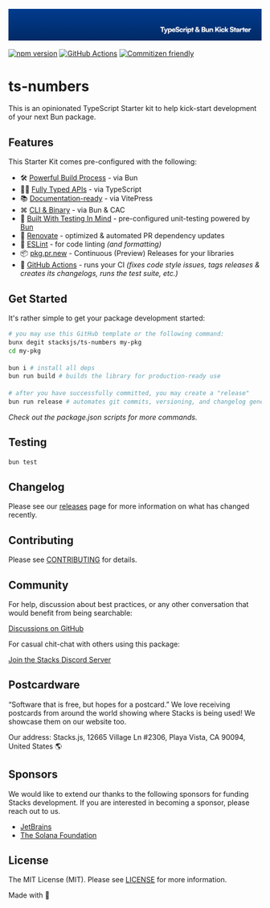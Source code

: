 <p align="center"><img src=".github/art/cover.jpg" alt="Social Card of this repo"></p>

[![npm version][npm-version-src]][npm-version-href]
[![GitHub Actions][github-actions-src]][github-actions-href]
[![Commitizen friendly](https://img.shields.io/badge/commitizen-friendly-brightgreen.svg)](http://commitizen.github.io/cz-cli/)
<!-- [![npm downloads][npm-downloads-src]][npm-downloads-href] -->
<!-- [![Codecov][codecov-src]][codecov-href] -->

# ts-numbers

This is an opinionated TypeScript Starter kit to help kick-start development of your next Bun package.

## Features

This Starter Kit comes pre-configured with the following:

- 🛠️ [Powerful Build Process](https://github.com/oven-sh/bun) - via Bun
- 💪🏽 [Fully Typed APIs](https://www.typescriptlang.org/) - via TypeScript
- 📚 [Documentation-ready](https://vitepress.dev/) - via VitePress
- ⌘ [CLI & Binary](https://www.npmjs.com/package/bunx) - via Bun & CAC
- 🧪 [Built With Testing In Mind](https://bun.sh/docs/cli/test) - pre-configured unit-testing powered by [Bun](https://bun.sh/docs/cli/test)
- 🤖 [Renovate](https://renovatebot.com/) - optimized & automated PR dependency updates
- 🎨 [ESLint](https://eslint.org/) - for code linting _(and formatting)_
- 📦️ [pkg.pr.new](https://pkg.pr.new) - Continuous (Preview) Releases for your libraries
- 🐙 [GitHub Actions](https://github.com/features/actions) - runs your CI _(fixes code style issues, tags releases & creates its changelogs, runs the test suite, etc.)_

## Get Started

It's rather simple to get your package development started:

```bash
# you may use this GitHub template or the following command:
bunx degit stacksjs/ts-numbers my-pkg
cd my-pkg

bun i # install all deps
bun run build # builds the library for production-ready use

# after you have successfully committed, you may create a "release"
bun run release # automates git commits, versioning, and changelog generations
```

_Check out the package.json scripts for more commands._

## Testing

```bash
bun test
```

## Changelog

Please see our [releases](https://github.com/stackjs/ts-numbers/releases) page for more information on what has changed recently.

## Contributing

Please see [CONTRIBUTING](.github/CONTRIBUTING.md) for details.

## Community

For help, discussion about best practices, or any other conversation that would benefit from being searchable:

[Discussions on GitHub](https://github.com/stacksjs/ts-numbers/discussions)

For casual chit-chat with others using this package:

[Join the Stacks Discord Server](https://discord.gg/stacksjs)

## Postcardware

“Software that is free, but hopes for a postcard.” We love receiving postcards from around the world showing where Stacks is being used! We showcase them on our website too.

Our address: Stacks.js, 12665 Village Ln #2306, Playa Vista, CA 90094, United States 🌎

## Sponsors

We would like to extend our thanks to the following sponsors for funding Stacks development. If you are interested in becoming a sponsor, please reach out to us.

- [JetBrains](https://www.jetbrains.com/)
- [The Solana Foundation](https://solana.com/)

## License

The MIT License (MIT). Please see [LICENSE](LICENSE.md) for more information.

Made with 💙

<!-- Badges -->
[npm-version-src]: https://img.shields.io/npm/v/ts-numbers?style=flat-square
[npm-version-href]: https://npmjs.com/package/ts-numbers
[github-actions-src]: https://img.shields.io/github/actions/workflow/status/stacksjs/ts-numbers/ci.yml?style=flat-square&branch=main
[github-actions-href]: https://github.com/stacksjs/ts-numbers/actions?query=workflow%3Aci

<!-- [codecov-src]: https://img.shields.io/codecov/c/gh/stacksjs/ts-numbers/main?style=flat-square
[codecov-href]: https://codecov.io/gh/stacksjs/ts-numbers -->

